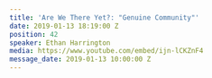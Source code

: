 ```yaml
---
title: 'Are We There Yet?: "Genuine Community"'
date: 2019-01-13 18:19:00 Z
position: 42
speaker: Ethan Harrington
media: https://www.youtube.com/embed/ijn-lCKZnF4
message_date: 2019-01-13 10:00:00 Z
---
```


